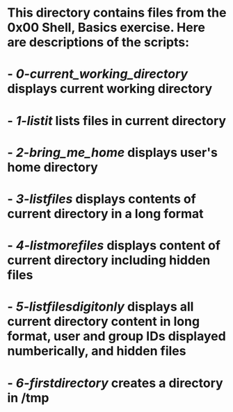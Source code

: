 # This directory contains files from the 0x00 Shell, Basics exercise. Here are descriptions of the scripts:

# - *0-current_working_directory* displays current working directory
# - *1-listit* lists files in current directory
# - *2-bring_me_home* displays user's home directory
# - *3-listfiles* displays contents of current directory in a long format
# - *4-listmorefiles* displays content of current directory including hidden files
# - *5-listfilesdigitonly* displays all current directory content in long format, user and group IDs displayed numberically, and hidden files
# - *6-firstdirectory* creates a directory in /tmp
